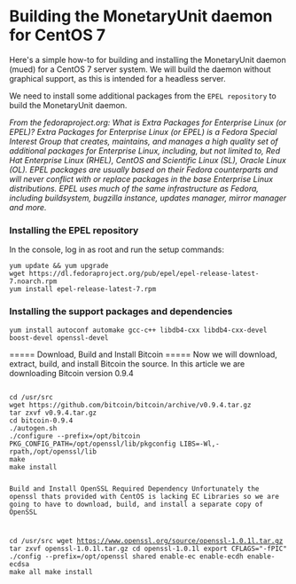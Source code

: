 # Building the MonetaryUnit daemon for CentOS 7

Here's a simple how-to for building and installing the MonetaryUnit daemon (mued) for a CentOS 7 server system. We will build the daemon without graphical support, as this is intended for a headless server.

We need to install some additional packages from the `EPEL repository` to build the MonetaryUnit daemon.

_From the fedoraproject.org:
What is Extra Packages for Enterprise Linux (or EPEL)?
Extra Packages for Enterprise Linux (or EPEL) is a Fedora Special Interest Group that creates, maintains, and manages a high quality set of additional packages for Enterprise Linux, including, but not limited to, Red Hat Enterprise Linux (RHEL), CentOS and Scientific Linux (SL), Oracle Linux (OL).
EPEL packages are usually based on their Fedora counterparts and will never conflict with or replace packages in the base Enterprise Linux distributions. EPEL uses much of the same infrastructure as Fedora, including buildsystem, bugzilla instance, updates manager, mirror manager and more._

### Installing the EPEL repository
In the console, log in as root and run the setup commands:

    yum update && yum upgrade
    wget https://dl.fedoraproject.org/pub/epel/epel-release-latest-7.noarch.rpm
    yum install epel-release-latest-7.rpm

### Installing the support packages and dependencies

    yum install autoconf automake gcc-c++ libdb4-cxx libdb4-cxx-devel boost-devel openssl-devel



===== Download, Build and Install Bitcoin  =====
Now we will download, extract, build, and install Bitcoin the source.  In this article we are downloading Bitcoin version 0.9.4

<code console>
cd /usr/src
wget https://github.com/bitcoin/bitcoin/archive/v0.9.4.tar.gz
tar zxvf v0.9.4.tar.gz
cd bitcoin-0.9.4
./autogen.sh
./configure --prefix=/opt/bitcoin PKG_CONFIG_PATH=/opt/openssl/lib/pkgconfig LIBS=-Wl,-rpath,/opt/openssl/lib
make
make install


Build and Install OpenSSL Required Dependency
Unfortunately the openssl thats provided with CentOS is lacking EC Libraries so we are going to have to download, build, and install a separate copy of OpenSSL

cd /usr/src
wget https://www.openssl.org/source/openssl-1.0.1l.tar.gz
tar zxvf openssl-1.0.1l.tar.gz
cd openssl-1.0.1l
export CFLAGS="-fPIC"
./config --prefix=/opt/openssl shared enable-ec enable-ecdh enable-ecdsa
make all
make install
